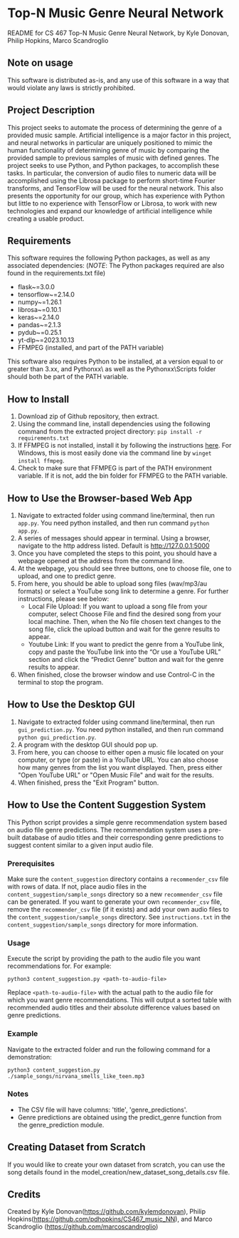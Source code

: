 # Top-N  Music Genre Neural Network 
README for CS 467 Top-N Music Genre Neural Network, by Kyle Donovan, Philip Hopkins, Marco Scandroglio

## Note on usage
This software is distributed as-is, and any use of this software in a way that would violate any laws is strictly prohibited.

## Project Description
This project seeks to automate the process of determining the genre of a provided music sample. Artificial intelligence is a major factor in this project, and neural networks in particular are uniquely positioned to mimic the human functionality of determining genre of music by comparing the provided sample to previous samples of music with defined genres. The project seeks to use Python, and Python packages, to accomplish these tasks. In particular, the conversion of audio files to numeric data will be accomplished using the Librosa package to perform short-time Fourier transforms, and TensorFlow will be used for the neural network. This also presents the opportunity for our group, which has experience with Python but little to no experience with TensorFlow or Librosa, to work with new technologies and expand our knowledge of artificial intelligence while creating a usable product.

## Requirements
This software requires the following Python packages, as well as any associated dependencies:
(*NOTE*: The Python packages required are also found in the requirements.txt file)
+ flask~=3.0.0
+ tensorflow~=2.14.0
+ numpy~=1.26.1
+ librosa~=0.10.1
+ keras~=2.14.0
+ pandas~=2.1.3
+ pydub~=0.25.1
+ yt-dlp~=2023.10.13
+ FFMPEG (installed, and part of the PATH variable)

This software also requires Python to be installed, at a version equal to or greater than 3.xx, and Pythonxx\ as well as the Pythonxx\Scripts folder should both be part of the PATH variable.

## How to Install
1. Download zip of Github repository, then extract. 
2. Using the command line, install dependencies using the following command from the extracted project directory: `pip install -r requirements.txt`
3. If FFMPEG is not installed, install it by following the instructions [here](https://ffmpeg.org/download.html). For Windows, this is most easily done via the command line by `winget install ffmpeg`.
4. Check to make sure that FFMPEG is part of the PATH environment variable. If it is not, add the bin folder for FFMPEG to the PATH variable.

## How to Use the Browser-based Web App
1. Navigate to extracted folder using command line/terminal, then run `app.py`. You need python installed, and then run command `python app.py`.
2. A series of messages should appear in terminal. Using a browser, navigate to the http address listed. Default is http://127.0.0.1:5000
3. Once you have completed the steps to this point, you should have a webpage opened at the address from the command line.
4. At the webpage, you should see three buttons, one to choose file, one to upload, and one to predict genre. 
5. From here, you should be able to upload song files (wav/mp3/au formats) or select a YouTube song link to determine a genre. For further instructions, please see below:
   - Local File Upload: If you want to upload a song file from your computer, select Choose File and find the desired song from your local machine. Then, when the No file chosen text changes to the song file, click the upload button and wait for the genre results to appear.
   - Youtube Link: If you want to predict the genre from a YouTube link, copy and paste the YouTube link into the “Or use a YouTube URL” section and click the “Predict Genre” button and wait for the genre results to appear. 
6. When finished, close the browser window and use Control-C in the terminal to stop the program.

## How to Use the Desktop GUI
1. Navigate to extracted folder using command line/terminal, then run `gui_prediction.py`. You need python installed, and then run command `python gui_prediction.py`.
2. A program with the desktop GUI should pop up.
3. From here, you can choose to either open a music file located on your computer, or type (or paste) in a YouTube URL. You can also choose how many genres from the list you want displayed. Then, press either "Open YouTube URL" or "Open Music File" and wait for the results. 
4. When finished, press the "Exit Program" button.

## How to Use the Content Suggestion System
This Python script provides a simple genre recommendation system based on audio file genre predictions. The recommendation system uses a pre-built database of audio titles and their corresponding genre predictions to suggest content similar to a given input audio file.

### Prerequisites

Make sure the `content_suggestion` directory contains a `recommender_csv` file with rows of data. If not, place audio files in the `content_suggestion/sample_songs` directory so a new `recommender_csv` file can be generated. If you want to generate your own `recommender_csv` file, remove the `recommender_csv` file (if it exists) and add your own audio files to the `content_suggestion/sample_songs` directory. See `instructions.txt` in the `content_suggestion/sample_songs` directory for more information.

### Usage

Execute the script by providing the path to the audio file you want recommendations for. For example:

`python3 content_suggestion.py <path-to-audio-file>`

Replace `<path-to-audio-file>` with the actual path to the audio file for which you want genre recommendations. This will output a sorted table with recommended audio titles and their absolute difference values based on genre predictions.

### Example

Navigate to the extracted folder and run the following command for a demonstration:

`python3 content_suggestion.py ./sample_songs/nirvana_smells_like_teen.mp3`

### Notes

   * The CSV file will have columns: 'title', 'genre_predictions'.
   * Genre predictions are obtained using the predict_genre function from the genre_prediction module.

## Creating Dataset from Scratch
If you would like to create your own dataset from scratch, you can use the song details found in the model_creation/new_dataset_song_details.csv file.

## Credits
Created by Kyle Donovan(https://github.com/kylemdonovan), Philip Hopkins(https://github.com/pdhopkins/CS467_music_NN), and Marco Scandroglio (https://github.com/marcoscandroglio)

